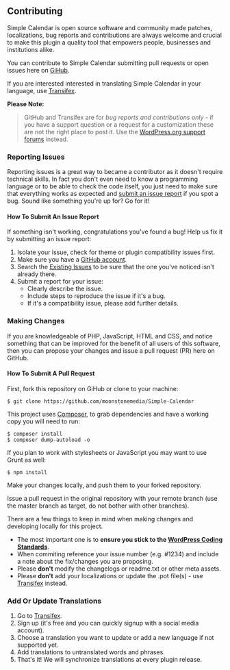 ## Contributing 

Simple Calendar is open source software and community made patches, localizations, bug reports and contributions are always welcome and crucial to make this plugin a quality tool that empowers people, businesses and institutions alike.  

You can contribute to Simple Calendar submitting pull requests or open issues here on [GiHub](https://github.com/moonstonemedia/WP-Google-Calendar-Events).

If you are interested interested in translating Simple Calendar in your language, use [Transifex](https://www.transifex.com/moonstonemedia/simple-calendar/). 

**Please Note:**

> GitHub and Transifex are for *bug reports and contributions only* - if you have a support question or a request for a customization these are not the right place to post it. Use the [WordPress.org support forums](https://wordpress.org/support/plugin/google-calendar-events) instead.

### Reporting Issues

Reporting issues is a great way to became a contributor as it doesn't require technical skills. In fact you don't even need to know a programming language or to be able to check the code itself, you just need to make sure that everything works as expected and [submit an issue report](https://github.com/moonstonemedia/WP-Google-Calendar-Events/issues) if you spot a bug. Sound like something you're up for? Go for it!

#### How To Submit An Issue Report

If something isn't working, congratulations you've found a bug! Help us fix it by submitting an issue report:

1. Isolate your issue, check for theme or plugin compatibility issues first.
2. Make sure you have a [GitHub account](https://github.com/signup/free).
3. Search the [Existing Issues](https://github.com/moonstonemedia/WP-Google-Calendar-Events/issues) to be sure that the one you've noticed isn't already there.
4. Submit a report for your issue:
    * Clearly describe the issue.
    * Include steps to reproduce the issue if it's a bug.
    * If it's a compatibility issue, please add further details.

### Making Changes

If you are knowledgeable of PHP, JavaScript, HTML and CSS, and notice something that can be improved for the benefit of all users of this software, then you can propose your changes and issue a pull request (PR) here on GitHub.

#### How To Submit A Pull Request

First, fork this repository on GiHub or clone to your machine:

    $ git clone https://github.com/moonstonemedia/Simple-Calendar
    
This project uses [Composer](https://getcomposer.org/), to grab dependencies and have a working copy you will need to run:

    $ composer install
    $ composer dump-autoload -o

If you plan to work with stylesheets or JavaScript you may want to use Grunt as well:

    $ npm install

Make your changes locally, and push them to your forked repository.

Issue a pull request in the original repository with your remote branch (use the master branch as target, do not bother with other branches).

There are a few things to keep in mind when making changes and developing locally for this project.

* The most important one is to **ensure you stick to the [WordPress Coding Standards](http://make.wordpress.org/core/handbook/coding-standards/php/)**.
* When commiting reference your issue number (e.g. #1234) and include a note about the fix/changes you are proposing.
* Please **don't** modify the changelogs or readme.txt or other meta assets.
* Please **don't** add your localizations or update the .pot file(s) - use [Transifex](https://www.transifex.com/moonstonemedia/simple-calendar/) instead.  

### Add Or Update Translations
 
1. Go to [Transifex](https://www.transifex.com/moonstonemedia/simple-calendar/).
2. Sign up (it's free and you can quickly signup with a social media account).
3. Choose a translation you want to update or add a new language if not supported yet.
4. Add translations to untranslated words and phrases.
5. That's it! We will synchronize translations at every plugin release.
